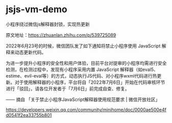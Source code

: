# jsjs-vm-demo
小程序绕过微信js解释器封锁，实现热更新

原文地址：https://zhuanlan.zhihu.com/p/539725089

2022年6月23号的时候，微信团队发了如下通知将禁止小程序使用 JavaScript 解释来动态更新代码。

为进一步提升小程序的安全性和用户体验，目前平台对提审的小程序均需进行安全检测，在检测过程中，发现有小程序采用内置 JavaScript 解释器（如eval5、estime、evil-eval等）的方式，动态执行JS代码、对小程序wxml代码进行热更新。对于使用解释器的小程序，平台将自「2022年7月6日」开始在代码审核环节进行「驳回」，请各位开发者于「7月6日」前完成自查、修复。

—— 摘自 「关于禁止小程序JavaScript解释器使用规范要求 | 微信开放社区」

https://developers.weixin.qq.com/community/minihome/doc/0000ae500e4fd0541f2ea33755b801
